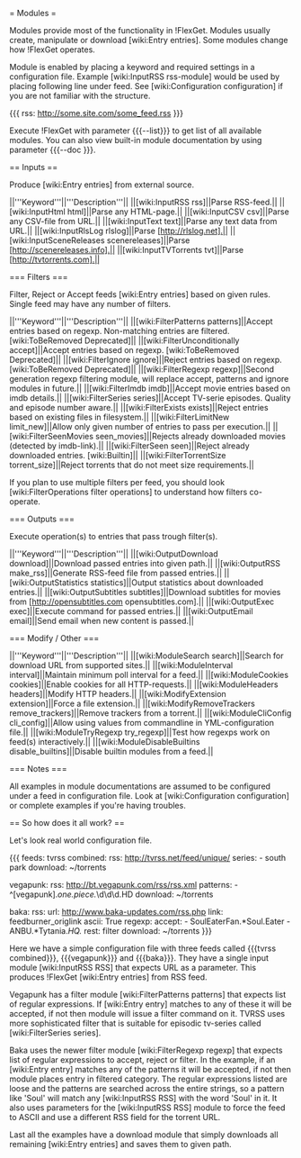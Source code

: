 = Modules =

Modules provide most of the functionality in !FlexGet. Modules usually create, manipulate or download [wiki:Entry entries]. Some modules change how !FlexGet operates.

Module is enabled by placing a keyword and required settings in a configuration file. Example [wiki:InputRSS rss-module] would be used by placing following line under feed. See [wiki:Configuration configuration] if you are not familiar with the structure.

{{{
rss: http://some.site.com/some_feed.rss
}}}

Execute !FlexGet with parameter {{{--list}}} to get list of all available modules. You can also view built-in module documentation by using parameter {{{--doc <keyword>}}}.

== Inputs ==

Produce [wiki:Entry entries] from external source.

||'''Keyword'''||'''Description'''||
||[wiki:InputRSS rss]||Parse RSS-feed.||
||[wiki:InputHtml html]||Parse any HTML-page.||
||[wiki:InputCSV csv]||Parse any CSV-file from URL.||
||[wiki:InputText text]||Parse any text data from URL.||
||[wiki:InputRlsLog rlslog]||Parse [http://rlslog.net].||
||[wiki:InputSceneReleases scenereleases]||Parse [http://scenereleases.info].||
||[wiki:InputTVTorrents tvt]||Parse [http://tvtorrents.com].||

=== Filters ===

Filter, Reject or Accept feeds [wiki:Entry entries] based on given rules. Single feed may have any number of filters.

||'''Keyword'''||'''Description'''||
||[wiki:FilterPatterns patterns]||Accept entries based on regexp. Non-matching entries are filtered. [wiki:ToBeRemoved Deprecated]||
||[wiki:FilterUnconditionally accept]||Accept entries based on regexp. [wiki:ToBeRemoved Deprecated]||
||[wiki:FilterIgnore ignore]||Reject entries based on regexp. [wiki:ToBeRemoved Deprecated]||
||[wiki:FilterRegexp regexp]||Second generation regexp filtering module, will replace accept, patterns and ignore modules in future.||
||[wiki:FilterImdb imdb]||Accept movie entries based on imdb details.||
||[wiki:FilterSeries series]||Accept TV-serie episodes. Quality and episode number aware.||
||[wiki:FilterExists exists]||Reject entries based on existing files in filesystem.||
||[wiki:FilterLimitNew limit_new]||Allow only given number of entries to pass per execution.||
||[wiki:FilterSeenMovies seen_movies]||Rejects already downloaded movies (detected by imdb-link).||
||[wiki:FilterSeen seen]||Reject already downloaded entries. [wiki:Builtin]||
||[wiki:FilterTorrentSize torrent_size]||Reject torrents that do not meet size requirements.||

If you plan to use multiple filters per feed, you should look [wiki:FilterOperations filter operations] to understand how filters co-operate.

=== Outputs ===

Execute operation(s) to entries that pass trough filter(s).

||'''Keyword'''||'''Description'''||
||[wiki:OutputDownload download]||Download passed entries into given path.||
||[wiki:OutputRSS make_rss]||Generate RSS-feed file from passed entries.||
||[wiki:OutputStatistics statistics]||Output statistics about downloaded entries.||
||[wiki:OutputSubtitles subtitles]||Download subtitles for movies from [http://opensubtitles.com opensubtitles.com].||
||[wiki:OutputExec exec]||Execute command for passed entries.||
||[wiki:OutputEmail email]||Send email when new content is passed.||

=== Modify / Other ===

||'''Keyword'''||'''Description'''||
||[wiki:ModuleSearch search]||Search for download URL from supported sites.||
||[wiki:ModuleInterval interval]||Maintain minimum poll interval for a feed.||
||[wiki:ModuleCookies cookies]||Enable cookies for all HTTP-requests.||
||[wiki:ModuleHeaders headers]||Modify HTTP headers.||
||[wiki:ModifyExtension extension]||Force a file extension.||
||[wiki:ModifyRemoveTrackers remove_trackers]||Remove trackers from a torrent.||
||[wiki:ModuleCliConfig cli_config]||Allow using values from commandline in YML-configuration file.||
||[wiki:ModuleTryRegexp try_regexp]||Test how regexps work on feed(s) interactively.||
||[wiki:ModuleDisableBuiltins disable_builtins]||Disable builtin modules from a feed.||

=== Notes ===

All examples in module documentations are assumed to be configured under a feed in configuration file. Look at [wiki:Configuration configuration] or complete examples if you're having troubles.

== So how does it all work? ==

Let's look real world configuration file.

{{{
feeds:
  tvrss combined:
    rss: http://tvrss.net/feed/unique/
    series:
      - south park
    download: ~/torrents

  vegapunk:
    rss: http://bt.vegapunk.com/rss/rss.xml
    patterns:
      - ^\[vegapunk\].*one.piece.*\d\d\d.HD
    download: ~/torrents

  baka:
    rss: 
      url: http://www.baka-updates.com/rss.php
      link: feedburner_origlink
      ascii: True
    regexp:
      accept:
        - SoulEaterFan.*Soul.Eater
        - ANBU.*Tytania.*HQ.*
      rest: filter
    download: ~/torrents
}}}

Here we have a simple configuration file with three feeds called {{{tvrss combined}}}, {{{vegapunk}}} and {{{baka}}}. They have a single input module [wiki:InputRSS RSS] that expects URL as a parameter.
This produces !FlexGet [wiki:Entry entries] from RSS feed. 

Vegapunk has a filter module [wiki:FilterPatterns patterns] that expects list of regular expressions. If [wiki:Entry entry] matches to any of these it will be accepted, if not then module will issue a filter command on it. TVRSS uses more sophisticated filter that is suitable for episodic tv-series called [wiki:FilterSeries series].

Baka uses the newer filter module [wiki:FilterRegexp regexp] that expects list of regular expressions to accept, reject or filter. In the example, if an [wiki:Entry entry] matches any of the patterns it will be accepted, if not then module places entry in filtered category. The regular expressions listed are loose and the patterns are searched across the entire strings, so a pattern like 'Soul' will match any [wiki:InputRSS RSS] with the word 'Soul' in it. It also uses parameters for the [wiki:InputRSS RSS] module to force the feed to ASCII and use a different RSS field for the torrent URL.

Last all the examples have a download module that simply downloads all remaining [wiki:Entry entries] and saves them to given path.